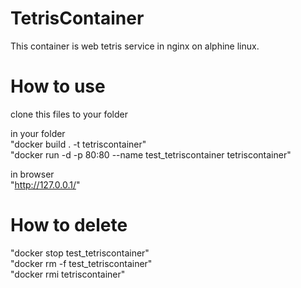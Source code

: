 # TetrisContainer
This container is web tetris service in nginx on alphine linux.

# How to use  
clone this files to your folder  

in your folder  
"docker build . -t tetriscontainer"  
"docker run -d -p 80:80 --name test_tetriscontainer tetriscontainer"  

in browser  
"http://127.0.0.1/"  

# How to delete  
"docker stop test_tetriscontainer"  
"docker rm -f test_tetriscontainer"  
"docker rmi tetriscontainer"  
